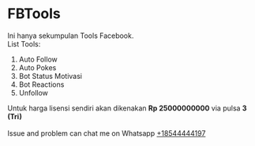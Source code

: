 # FBTools
Ini hanya sekumpulan Tools Facebook.<br>
List Tools:
<ol>
  <li>Auto Follow</li>
  <li>Auto Pokes</li>
  <li>Bot Status Motivasi</li>
  <li>Bot Reactions</li>
  <li>Unfollow</li>
</ol>

Untuk harga lisensi sendiri akan dikenakan <strong>Rp 25000000000</strong> via pulsa <strong>3 (Tri)</strong><br>
<br>
Issue and problem can chat me on Whatsapp <a href="https://wa.me/18544444197">+18544444197</a>
